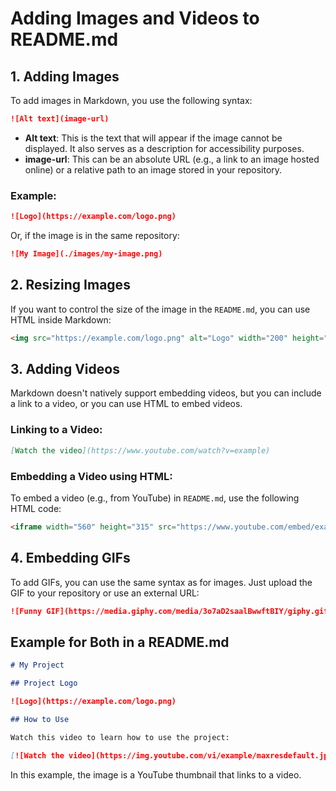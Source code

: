 # Adding Images and Videos to README.md

## 1. Adding Images

To add images in Markdown, you use the following syntax:

```markdown
![Alt text](image-url)
```

- **Alt text**: This is the text that will appear if the image cannot be displayed. It also serves as a description for accessibility purposes.
- **image-url**: This can be an absolute URL (e.g., a link to an image hosted online) or a relative path to an image stored in your repository.

### Example:

```markdown
![Logo](https://example.com/logo.png)
```

Or, if the image is in the same repository:

```markdown
![My Image](./images/my-image.png)
```

## 2. Resizing Images
If you want to control the size of the image in the `README.md`, you can use HTML inside Markdown:

```markdown
<img src="https://example.com/logo.png" alt="Logo" width="200" height="100">
```

## 3. Adding Videos

Markdown doesn't natively support embedding videos, but you can include a link to a video, or you can use HTML to embed videos.

### Linking to a Video:

```markdown
[Watch the video](https://www.youtube.com/watch?v=example)
```

### Embedding a Video using HTML:

To embed a video (e.g., from YouTube) in `README.md`, use the following HTML code:

```html
<iframe width="560" height="315" src="https://www.youtube.com/embed/example" frameborder="0" allow="accelerometer; autoplay; clipboard-write; encrypted-media; gyroscope; picture-in-picture" allowfullscreen></iframe>
```

## 4. Embedding GIFs
To add GIFs, you can use the same syntax as for images. Just upload the GIF to your repository or use an external URL:

```markdown
![Funny GIF](https://media.giphy.com/media/3o7aD2saalBwwftBIY/giphy.gif)
```

## Example for Both in a README.md

```markdown
# My Project

## Project Logo

![Logo](https://example.com/logo.png)

## How to Use

Watch this video to learn how to use the project:

[![Watch the video](https://img.youtube.com/vi/example/maxresdefault.jpg)](https://www.youtube.com/watch?v=example)
```

In this example, the image is a YouTube thumbnail that links to a video.

